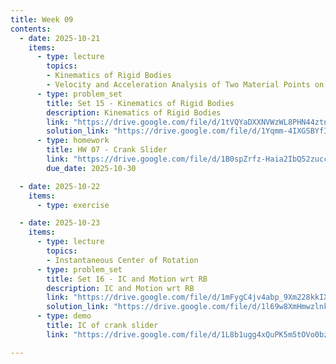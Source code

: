 ```yaml
---
title: Week 09
contents:
  - date: 2025-10-21
    items:
      - type: lecture
        topics:
        - Kinematics of Rigid Bodies
        - Velocity and Acceleration Analysis of Two Material Points on a Rigid Body
      - type: problem_set
        title: Set 15 - Kinematics of Rigid Bodies
        description: Kinematics of Rigid Bodies
        link: "https://drive.google.com/file/d/1tVQYaDXXNVWzWL8PHN44ztnQba7DaCS6/view?usp=sharing"
        solution_link: "https://drive.google.com/file/d/1Yqmm-4IXGSBYfINZLXnaXymGxJt3hOpk/view?usp=drive_link"
      - type: homework
        title: HW 07 - Crank Slider
        link: "https://drive.google.com/file/d/1B0spZrfz-Haia2IbQ52zuccyAGR7AigN/view?usp=sharing"
        due_date: 2025-10-30

  - date: 2025-10-22
    items:
      - type: exercise

  - date: 2025-10-23
    items:
      - type: lecture
        topics:
        - Instantaneous Center of Rotation 
      - type: problem_set
        title: Set 16 - IC and Motion wrt RB
        description: IC and Motion wrt RB
        link: "https://drive.google.com/file/d/1mFygC4jv4abp_9Xm228kkIX7j30wMofh/view?usp=sharing"
        solution_link: "https://drive.google.com/file/d/1l69w8XmHmwzlnkU8PUciBqRWN8pcGqnj/view?usp=sharing"
      - type: demo
        title: IC of crank slider
        link: "https://drive.google.com/file/d/1L8b1ugg4xQuPK5m5tOVo0bzk16HRia5a/view?usp=sharing"

---
```

